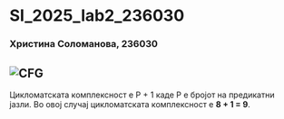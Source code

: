 # SI_2025_lab2_236030
### Христина Соломанова, 236030

![CFG](https://github.com/user-attachments/assets/b09885ca-c99b-408f-9fd9-d614fea0a572)
---
Цикломатската комплексност е P + 1 каде P е бројот на предикатни јазли. Во овој случај цикломатската комплексност е **8 + 1 = 9**.
